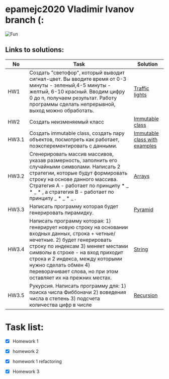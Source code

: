 # epamejc2020 Vladimir Ivanov branch (: 
![Fun](https://img.icons8.com/doodle/192/000000/futurama-bender.png)

## Links to solutions:

| No | Task | Solution |
| ------ | ------ | ------ |
| HW1       | Создать "светофор", который выводит сигнал-цвет. Вы вводите время от 0-3 минуты - зеленый,4-5 минуты - желтый, 6-10 красный. Вводим цифру 0 до n, получаем результат. Работу программы сделать непрерывной, выход можно обработать. | [Traffic lights][HwTl] |
| HW2       | Создать неизменяемый класс | [Immutable class][HwIc] |
| HW3.1     | Создать immutable class, создать пару объектов, посмотреть как работает, поэксперементировать с данными. | [Immutable class with examples][HwIe] |
| HW3.2     | Сгенерировать массив массивов, указав размерность, заполнить его случайными символами. Написать 2 стратегии, которые будут формировать строку на основе данного массива. Стратегия А - работает по принципу * _ * _ * , а стратегия B - работает по принципу _ * _ * _ . | [Arrays][HwAr] |
| HW3.3     | Написать программу которая будет генерировать пирамидку. | [Pyramid][HwPb] |
| HW3.4     | Написать программу которая: 1) генерирует новую строку на основании входных данных, строка + четные/нечетные.  2) будет генерировать строку по индексам 3) меняет местами символы в строке - на вход приходит строка и 2 индекса, между которыми нужно сделать обмен 4) переворачивает слова, но при этом оставляет их на прежних местах. | [String][HwSt] |
| HW3.5     | Рукурсия. Написать программу для: 1) поиска числа Фиббоначи  2) воведения числа в степень  3) подсчета количества цифр в числе | [Recursion][HwRe] |

# Task list:
- [x] Homework 1
- [x] homework 2
- [x] homework 1 refactoring
- [x] Homework 3





[HwTl]: <https://github.com/VLDRospuskov/epamejc2020/tree/Vladimir_Ivanov/com.epamejc.lessons/src/main/homeworks/homework1>
[HwIc]: <https://github.com/VLDRospuskov/epamejc2020/tree/Vladimir_Ivanov/com.epamejc.lessons/src/main/homeworks/homework2>
[HwIe]: <https://github.com/VLDRospuskov/epamejc2020/tree/Vladimir_Ivanov/com.epamejc.lessons/src/main/homeworks/Homework3/ImmutableClass>
[HwAr]: <https://github.com/VLDRospuskov/epamejc2020/tree/Vladimir_Ivanov/com.epamejc.lessons/src/main/homeworks/Homework3/Arrays>
[HwPb]: <https://github.com/VLDRospuskov/epamejc2020/tree/Vladimir_Ivanov/com.epamejc.lessons/src/main/homeworks/Homework3/PyramidBuilder>
[HwSt]: <https://github.com/VLDRospuskov/epamejc2020/tree/Vladimir_Ivanov/com.epamejc.lessons/src/main/homeworks/Homework3/String>
[HwRe]: <https://github.com/VLDRospuskov/epamejc2020/tree/Vladimir_Ivanov/com.epamejc.lessons/src/main/homeworks/Homework3/Recursion>



